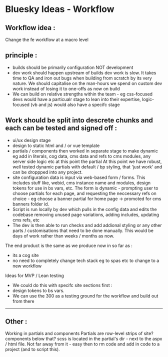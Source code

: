 # Bluesky Ideas - Workflow

## Workflow idea :

Change the fe workflow at a macro level

## principle :
- builds should be primarily configuration NOT development
- dev work should happen upstream of builds
    dev work is slow. It takes time to QA and iron out bugs when building from scratch by its very nature.
    We should capitalise on the man-hours we spend on custom dev work instead of losing it to one-offs as now on build
- We can build on relative strengths within the team - eg css-focused devs would have a particualr stage to lean into their expertise, logic-focused (vb and js) would also have a specifc stage

## Work should be split into descrete chunks and each can be tested and signed off :
- ui/ux design stage
- design to static html and / or vue template
- partials / components  then worked in separate stage to make dynamic
    eg add in literals, cog data, cms data and refs to cms modules, any server side logic etc
at this point the partial
    At this point we have robust, well tested dynamic partials with default / bp styling, that 'just work' and can be droppped into any project.
- site configuration data is input via web-based form / forms.
    This includes stuff like, webid, cms instance name and modules, design tokens for use in bs vars, etc.
    The form is dynamic - prompting user to choose partials for each page, and requesting the neccessary refs on choice - eg choose a banner partial for home page -> promoted for cms banners folder id.
- Script is run locally by dev which pulls in the config data and edits the codebase removing unused page variations, adding includes, updating cms refs, etc
- The dev is then able to run checks and add addional styling or any other parts / customisations that need to be done manually. This would be days of work rather than weeks / months as now.

The end product is the same as we produce now in so far as :
- its a cog site
- no need to completely change tech stack eg to spas etc to change to a new workflow

Ideas for MVP / Lean testing
- We could do this with specifc site sections first :
- design tokens to bs vars.
- We can use the 300 as a testing ground for the workflow and build out from there

-----

## Other :
Working in partials and components
Partials are row-level strips of site?
components below that?
scss is located in the partial's dir - next to the aspx / html file. Not far away from it - easy then to rm code and add in code to a project (and to script this).